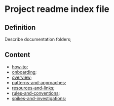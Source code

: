 # Project readme index file #

## Definition ##
Describe documentation folders;

## Content ##

- [how-to](./how-to/README.md);
- [onboarding](./onboarding/README.md);
- [overview](./overview/README.md);
- [patterns-and-approaches](./patterns-and-approaches/README.md);
- [resources-and-links](./resources-and-links/README.md);
- [rules-and-conventions](./rules-and-conventions/README.md);
- [spikes-and-investigations](./spikes-and-investigations/README.md);

